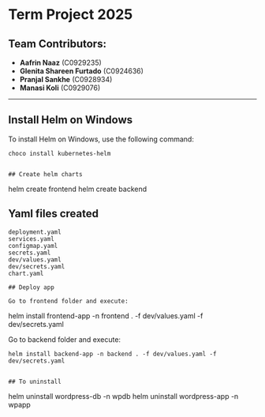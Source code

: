 # Term Project 2025

## Team Contributors:

- **Aafrin Naaz** (C0929235)  
- **Glenita Shareen Furtado** (C0924636)  
- **Pranjal Sankhe** (C0928934)  
- **Manasi Koli** (C0929076)  

---

## Install Helm on Windows

To install Helm on Windows, use the following command:

```
choco install kubernetes-helm


## Create helm charts

```
helm create frontend
helm create backend


## Yaml files created

```
deployment.yaml
services.yaml
configmap.yaml
secrets.yaml
dev/values.yaml
dev/secrets.yaml
chart.yaml

## Deploy app

Go to frontend folder and execute:

```
helm install frontend-app -n frontend . -f dev/values.yaml -f dev/secrets.yaml

Go to backend folder and execute:

```
helm install backend-app -n backend . -f dev/values.yaml -f dev/secrets.yaml


## To uninstall

```

helm uninstall wordpress-db -n wpdb
helm uninstall wordpress-app -n wpapp

